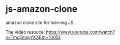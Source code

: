 # js-amazon-clone
amazon clone site for learning JS .

The video resouce:
https://www.youtube.com/watch?v=TmcEmsyYKXE&t=1005s
